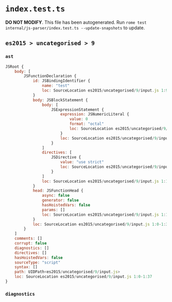 # `index.test.ts`

**DO NOT MODIFY**. This file has been autogenerated. Run `rome test internal/js-parser/index.test.ts --update-snapshots` to update.

## `es2015 > uncategorised > 9`

### `ast`

```javascript
JSRoot {
	body: [
		JSFunctionDeclaration {
			id: JSBindingIdentifier {
				name: "test"
				loc: SourceLocation es2015/uncategorised/9/input.js 1:9-1:13 (test)
			}
			body: JSBlockStatement {
				body: [
					JSExpressionStatement {
						expression: JSNumericLiteral {
							value: 0
							format: "octal"
							loc: SourceLocation es2015/uncategorised/9/input.js 1:31-1:34
						}
						loc: SourceLocation es2015/uncategorised/9/input.js 1:31-1:35
					}
				]
				directives: [
					JSDirective {
						value: "use strict"
						loc: SourceLocation es2015/uncategorised/9/input.js 1:17-1:30
					}
				]
				loc: SourceLocation es2015/uncategorised/9/input.js 1:16-1:37
			}
			head: JSFunctionHead {
				async: false
				generator: false
				hasHoistedVars: false
				params: []
				loc: SourceLocation es2015/uncategorised/9/input.js 1:13-1:15
			}
			loc: SourceLocation es2015/uncategorised/9/input.js 1:0-1:37
		}
	]
	comments: []
	corrupt: false
	diagnostics: []
	directives: []
	hasHoistedVars: false
	sourceType: "script"
	syntax: []
	path: UIDPath<es2015/uncategorised/9/input.js>
	loc: SourceLocation es2015/uncategorised/9/input.js 1:0-1:37
}
```

### `diagnostics`

```

```
